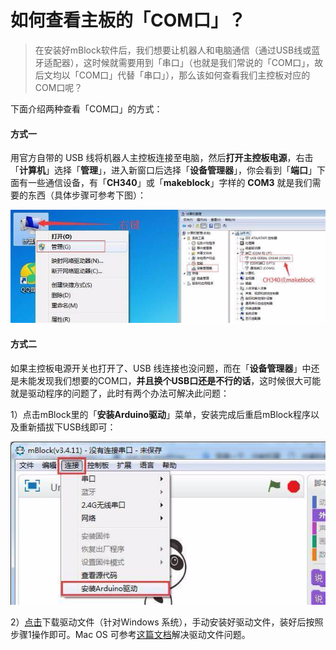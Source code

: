 # 如何查看主板的「COM口」？

> 在安装好mBlock软件后，我们想要让机器人和电脑通信（通过USB线或蓝牙适配器），这时候就需要用到「串口」（也就是我们常说的「COM口」，故后文均以「COM口」代替「串口」），那么该如何查看我们主控板对应的COM口呢？

下面介绍两种查看「COM口」的方式：

#### 方式一

用官方自带的 USB 线将机器人主控板连接至电脑，然后**打开主控板电源**，右击「**计算机**」选择「**管理**」，进入新窗口后选择「**设备管理器**」，你会看到「**端口**」下面有一些通信设备，有「**CH340**」或「**makeblock**」字样的 **COM3** 就是我们需要的东西（具体步骤可参考下图）：

![](../.gitbook/assets/image%20%2813%29.png)

#### 方式二

如果主控板电源开关也打开了、USB 线连接也没问题，而在「**设备管理器**」中还是未能发现我们想要的COM口，**并且换个USB口还是不行的话**，这时候很大可能就是驱动程序的问题了，此时有两个办法可解决此问题：

1）点击mBlock里的「**安装Arduino驱动**」菜单，安装完成后重启mBlock程序以及重新插拔下USB线即可：

![](../.gitbook/assets/image%20%2831%29.png)

2）[点击](http://bbs.makeblock.com/forum.php?mod=attachment&aid=MzkwMXxiMzQ5ZDQxMnwxNDczMDkxMzYyfDg1Njd8MTEwNA%3D%3D)下载驱动文件（针对Windows 系统），手动安装好驱动文件，装好后按照步骤1操作即可。Mac OS 可参考[这篇文档](http://www.mblock.cc/zh-home/docs/zh-run-makeblock-ch340-ch341-on-mac-os-sierra/)解决驱动文件问题。

